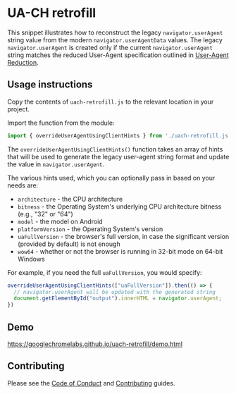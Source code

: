 # UA-CH retrofill

This snippet illustrates how to reconstruct the legacy `navigator.userAgent`
string value from the modern `navigator.userAgentData` values. The legacy
`navigator.userAgent` is created only if the current `navigator.userAgent`
string matches the reduced User-Agent specification outlined in
[User-Agent Reduction](https://www.chromium.org/updates/ua-reduction).

## Usage instructions

Copy the contents of `uach-retrofill.js` to the relevant location in your project.

Import the function from the module:

```js
import { overrideUserAgentUsingClientHints } from './uach-retrofill.js';
```

The `overrideUserAgentUsingClientHints()` function takes an array of hints that will be used to generate the legacy user-agent string format and update the value in `navigator.userAgent`.

The various hints used, which you can optionally pass in based on your needs are:
* `architecture` - the CPU architecture
* `bitness` - the Operating System's underlying CPU architecture bitness (e.g., "32" or "64")
* `model` - the model on Android
* `platformVersion` - the Operating System's version
* `uaFullVersion` - the browser's full version, in case the significant version (provided by default) is not enough
* `wow64` - whether or not the browser is running in 32-bit mode on 64-bit Windows

For example, if you need the full `uaFullVersion`, you would specify:

```js
overrideUserAgentUsingClientHints(["uaFullVersion"]).then(() => {
  // navigator.userAgent will be updated with the generated string
  document.getElementById("output").innerHTML = navigator.userAgent;
})
```

## Demo

https://googlechromelabs.github.io/uach-retrofill/demo.html

## Contributing

Please see the [Code of Conduct](docs/code-of-conduct.md) and [Contributing](docs/contributing.md) guides.
